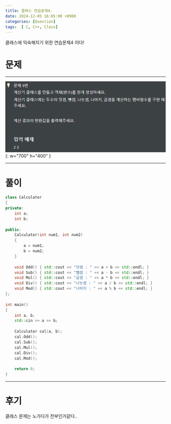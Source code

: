 ```yaml
---
title: 클래스 연습문제4.
date: 2024-12-05 16:05:00 +0900
categories: [Question]  
tags:  [ C, C++, Class]
---
```


클래스에 익숙해지기 위한 연습문제4 이다!

# 문제   
---------------------------------------

![Desktop View](/assets/img/class4.png){: w="700" h="400" }

---------------------------------------

# 풀이

```c++
class Calculator 
{
private:
    int a;
    int b;

public:
    Calculator(int num1, int num2)
    {
        a = num1;
        b = num2;
    }
    
    void Odd() { std::cout << "덧셈 : " << a + b << std::endl; }
    void Sub() { std::cout << "뺄셈 : " << a - b << std::endl; }
    void Mul() { std::cout << "곱셈 : " << a * b << std::endl; }
    void Div() { std::cout << "나눗셈 : " << a / b << std::endl; }
    void Mod() { std::cout << "나머지 : " << a % b << std::endl; }
};

int main()
{
    int a, b;
    std::cin >> a >> b;
    
    Calculator cal(a, b);
    cal.Odd();
    cal.Sub();
    cal.Mul();
    cal.Div();
    cal.Mod();
    
    return 0;
}
```
---------------------------------------

# 후기

클래스 문제는 노가다가 전부인거같다..

